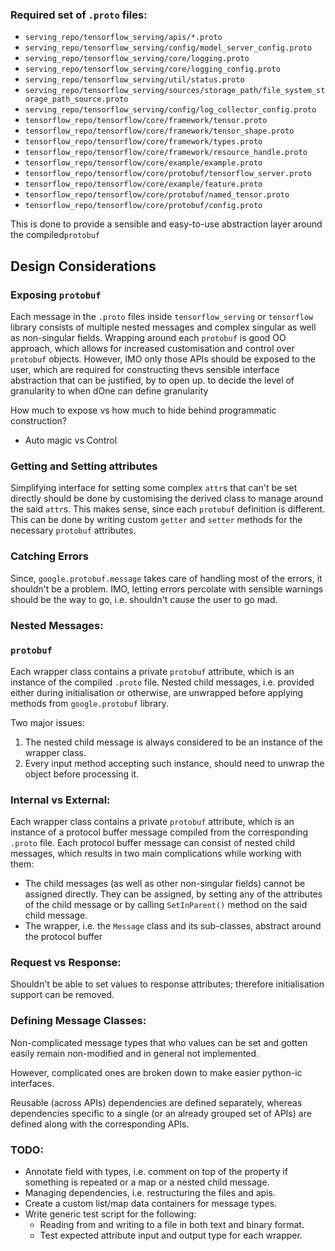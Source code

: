 ### Required set of `.proto` files:

- `serving_repo/tensorflow_serving/apis/*.proto`
- `serving_repo/tensorflow_serving/config/model_server_config.proto`
- `serving_repo/tensorflow_serving/core/logging.proto`
- `serving_repo/tensorflow_serving/core/logging_config.proto`
- `serving_repo/tensorflow_serving/util/status.proto`
- `serving_repo/tensorflow_serving/sources/storage_path/file_system_storage_path_source.proto`
- `serving_repo/tensorflow_serving/config/log_collector_config.proto`
- `tensorflow_repo/tensorflow/core/framework/tensor.proto`
- `tensorflow_repo/tensorflow/core/framework/tensor_shape.proto`
- `tensorflow_repo/tensorflow/core/framework/types.proto`
- `tensorflow_repo/tensorflow/core/framework/resource_handle.proto`
- `tensorflow_repo/tensorflow/core/example/example.proto`
- `tensorflow_repo/tensorflow/core/protobuf/tensorflow_server.proto`
- `tensorflow_repo/tensorflow/core/example/feature.proto`
- `tensorflow_repo/tensorflow/core/protobuf/named_tensor.proto`
- `tensorflow_repo/tensorflow/core/protobuf/config.proto`

This is done to provide a sensible and easy-to-use abstraction layer around the compiled`protobuf`

## Design Considerations

### Exposing `protobuf`

Each message in the `.proto` files inside `tensorflow_serving` or `tensorflow` library consists of multiple nested messages and complex singular as well as non-singular fields. Wrapping around each `protobuf` is good OO approach, which allows for increased customisation and control over `protobuf` objects. However, IMO only those APIs should be exposed to the user, which are required for constructing thevs sensible interface abstraction that can be justified, by  to open up. to decide the level of granularity to when dOne can define granularity

How much to expose vs how much to hide behind programmatic construction?

- Auto magic vs Control

<More clarification required>

### Getting and Setting attributes

Simplifying interface for setting some complex `attr`s that can't be set directly should be done by customising the derived class to manage around the said `attr`s. This makes sense, since each `protobuf` definition is different. This can be done by writing custom `getter` and `setter` methods for the necessary `protobuf` attributes.

### Catching Errors

Since, `google.protobuf.message` takes care of handling most of the errors, it shouldn't be a problem. IMO, letting  errors percolate with sensible warnings should be the way to go, i.e. shouldn't cause the user to go mad. 

### Nested Messages: 

### `protobuf`

Each wrapper class contains a private `protobuf` attribute, which is an instance of the compiled `.proto` file.  Nested child messages, i.e. provided either during initialisation or otherwise, are unwrapped before applying methods from `google.protobuf` library. 

Two major issues:

1. The nested child message is always considered to be an instance of the wrapper class.
2. Every input method accepting such instance, should need to unwrap the object before processing it.

<More clarification required>

### Internal vs External:

Each wrapper class contains a private `protobuf` attribute, which is an instance of a protocol buffer message compiled from the corresponding `.proto` file.  Each protocol buffer message can consist of nested child messages, which results in two main complications while working with them:

- The child messages (as well as other non-singular fields) cannot be assigned directly. They can be assigned, by setting any of the attributes of the child message or by calling `SetInParent()` method on the said child message.
- The wrapper, i.e. the `Message` class and its sub-classes, abstract around the protocol buffer

### Request vs Response:

Shouldn't be able to set values to response attributes; therefore initialisation support can be removed.

### Defining Message Classes:

Non-complicated message types that who values can be set and gotten easily remain non-modified and in general not implemented. 

However, complicated ones are broken down to make easier python-ic interfaces.

Reusable (across APIs) dependencies are defined separately, whereas dependencies specific to a single (or an already grouped set of APIs) are defined along with the corresponding APIs.

### TODO:

- Annotate field with types, i.e. comment on top of the property if something is repeated or a map or a nested child message.
- Managing dependencies, i.e. restructuring the files and apis.
- Create a custom list/map data containers for message types.
- Write generic test script for the following:
  - Reading from and writing to a file in both text and binary format.
  - Test expected attribute input and output type for each wrapper.

